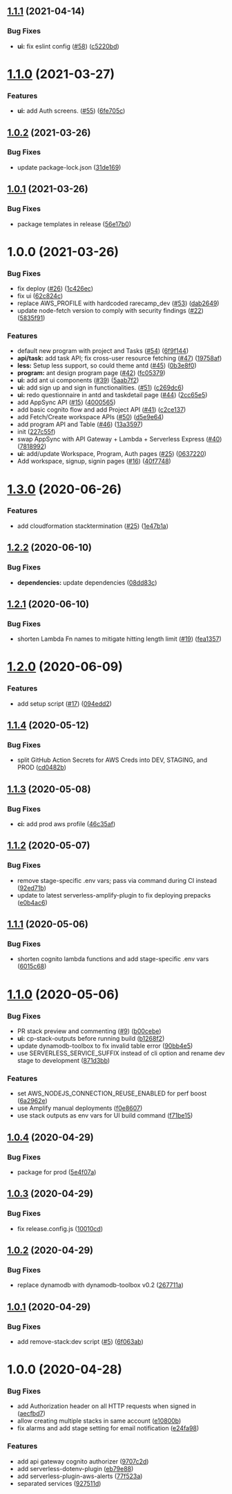 ## [1.1.1](https://github.com/RareCamp/RareCamp/compare/v1.1.0...v1.1.1) (2021-04-14)


### Bug Fixes

* **ui:** fix eslint config ([#58](https://github.com/RareCamp/RareCamp/issues/58)) ([c5220bd](https://github.com/RareCamp/RareCamp/commit/c5220bd95ad7f6d3e5e991a0716fb6596fb734ce))

# [1.1.0](https://github.com/RareCamp/RareCamp/compare/v1.0.2...v1.1.0) (2021-03-27)


### Features

* **ui:** add Auth screens. ([#55](https://github.com/RareCamp/RareCamp/issues/55)) ([6fe705c](https://github.com/RareCamp/RareCamp/commit/6fe705cdf0039764e5e5d1b5b636111dbb464672))

## [1.0.2](https://github.com/RareCamp/RareCamp/compare/v1.0.1...v1.0.2) (2021-03-26)


### Bug Fixes

* update package-lock.json ([31de169](https://github.com/RareCamp/RareCamp/commit/31de1696d29343b35785cfdf811f9305f81d4157))

## [1.0.1](https://github.com/RareCamp/RareCamp/compare/v1.0.0...v1.0.1) (2021-03-26)


### Bug Fixes

* package templates in release ([56e17b0](https://github.com/RareCamp/RareCamp/commit/56e17b0ddc87f32eea6c56ce090020917b43e752))

# 1.0.0 (2021-03-26)


### Bug Fixes

* fix deploy ([#26](https://github.com/RareCamp/RareCamp/issues/26)) ([1c426ec](https://github.com/RareCamp/RareCamp/commit/1c426ece6521b6fc41b03c65debc4be85bedd123))
* fix ui ([62c824c](https://github.com/RareCamp/RareCamp/commit/62c824c3b16688542be6b120551a58afd77ec1f1))
* replace AWS_PROFILE with hardcoded rarecamp_dev ([#53](https://github.com/RareCamp/RareCamp/issues/53)) ([dab2649](https://github.com/RareCamp/RareCamp/commit/dab26491fe1323fb35288080dd67d3b3875da67f))
* update node-fetch version to comply with security findings ([#22](https://github.com/RareCamp/RareCamp/issues/22)) ([5835f91](https://github.com/RareCamp/RareCamp/commit/5835f9190d46ea43edcbff4903e82c300d2dc720))


### Features

* default new program with project and Tasks ([#54](https://github.com/RareCamp/RareCamp/issues/54)) ([6f9f144](https://github.com/RareCamp/RareCamp/commit/6f9f144fefc23ae4e9337716555ec7b37939f2d8))
* **api/task:** add task API; fix cross-user resource fetching ([#47](https://github.com/RareCamp/RareCamp/issues/47)) ([19758af](https://github.com/RareCamp/RareCamp/commit/19758af57e9c43069200418e55a7c986174c8c6c))
* **less:** Setup less support, so could theme antd ([#45](https://github.com/RareCamp/RareCamp/issues/45)) ([0b3e8f0](https://github.com/RareCamp/RareCamp/commit/0b3e8f058f6654bee06e27589dc18444c8f43ce3))
* **program:** ant design program page ([#42](https://github.com/RareCamp/RareCamp/issues/42)) ([fc05379](https://github.com/RareCamp/RareCamp/commit/fc053792681a3a2b6c89f48a97ee3836c6abe0b2))
* **ui:** add ant ui components ([#39](https://github.com/RareCamp/RareCamp/issues/39)) ([5aab7f2](https://github.com/RareCamp/RareCamp/commit/5aab7f2f0fad29ee04fa1f24dffdeadffeecc217))
* **ui:** add sign up and sign in functionalities. ([#51](https://github.com/RareCamp/RareCamp/issues/51)) ([c269dc6](https://github.com/RareCamp/RareCamp/commit/c269dc68f154babf0d1f0c4de318383db3b89ddd))
* **ui:** redo questionnaire in antd and taskdetail page ([#44](https://github.com/RareCamp/RareCamp/issues/44)) ([2cc65e5](https://github.com/RareCamp/RareCamp/commit/2cc65e5e99bf35f501988fe5b044e0d66ec261ed))
* add AppSync API ([#15](https://github.com/RareCamp/RareCamp/issues/15)) ([4000565](https://github.com/RareCamp/RareCamp/commit/4000565078a557372c3f465186589b9dd787cada))
* add basic cognito flow and add Project API ([#41](https://github.com/RareCamp/RareCamp/issues/41)) ([c2ce137](https://github.com/RareCamp/RareCamp/commit/c2ce137b968435d2ce5566e80fb3e1297868b0ef))
* add Fetch/Create workspace APIs ([#50](https://github.com/RareCamp/RareCamp/issues/50)) ([d5e9e64](https://github.com/RareCamp/RareCamp/commit/d5e9e646720c4247088580062f10231089c08ee7))
* add program API and Table ([#46](https://github.com/RareCamp/RareCamp/issues/46)) ([13a3597](https://github.com/RareCamp/RareCamp/commit/13a35976b02aa3e359b7b6dd8a86df9dec5c362b))
* init ([227c55f](https://github.com/RareCamp/RareCamp/commit/227c55fc2f0ab9580ee63c0a04a6afd865b9aaa3))
* swap AppSync with API Gateway + Lambda + Serverless Express ([#40](https://github.com/RareCamp/RareCamp/issues/40)) ([7818992](https://github.com/RareCamp/RareCamp/commit/781899249c7067b74bfc2bbf1758f425e6ae0998))
* **ui:** add/update Workspace, Program, Auth pages ([#25](https://github.com/RareCamp/RareCamp/issues/25)) ([0637220](https://github.com/RareCamp/RareCamp/commit/0637220e4c83e6ab0cc45e92cb58ca8bd4b62b75))
* Add workspace, signup, signin pages ([#16](https://github.com/RareCamp/RareCamp/issues/16)) ([40f7748](https://github.com/RareCamp/RareCamp/commit/40f77487c785117369af21cab3b41ea59e570e6b))

# [1.3.0](https://github.com/wizeline/serverless-fullstack/compare/v1.2.2...v1.3.0) (2020-06-26)


### Features

* add cloudformation stacktermination ([#25](https://github.com/wizeline/serverless-fullstack/issues/25)) ([1e47b1a](https://github.com/wizeline/serverless-fullstack/commit/1e47b1a63e68c883f3c24fb49cad4d478f8472f9))

## [1.2.2](https://github.com/wizeline/serverless-fullstack/compare/v1.2.1...v1.2.2) (2020-06-10)


### Bug Fixes

* **dependencies:** update dependencies ([08dd83c](https://github.com/wizeline/serverless-fullstack/commit/08dd83c9d92ed092fe2ce71615bcaf585f5a0694))

## [1.2.1](https://github.com/wizeline/serverless-fullstack/compare/v1.2.0...v1.2.1) (2020-06-10)


### Bug Fixes

* shorten Lambda Fn names to mitigate hitting length limit ([#19](https://github.com/wizeline/serverless-fullstack/issues/19)) ([fea1357](https://github.com/wizeline/serverless-fullstack/commit/fea1357e933c429c96bc6e1364da37cfac95811b))

# [1.2.0](https://github.com/wizeline/serverless-fullstack/compare/v1.1.4...v1.2.0) (2020-06-09)


### Features

* add setup script ([#17](https://github.com/wizeline/serverless-fullstack/issues/17)) ([094edd2](https://github.com/wizeline/serverless-fullstack/commit/094edd2e2223546529a56c2facc1deea87bc5169))

## [1.1.4](https://github.com/wizeline/serverless-fullstack/compare/v1.1.3...v1.1.4) (2020-05-12)


### Bug Fixes

* split GitHub Action Secrets for AWS Creds into DEV, STAGING, and PROD ([cd0482b](https://github.com/wizeline/serverless-fullstack/commit/cd0482b54fbcb554774529f0280c66079f212d87))

## [1.1.3](https://github.com/wizeline/serverless-fullstack/compare/v1.1.2...v1.1.3) (2020-05-08)


### Bug Fixes

* **ci:** add prod aws profile ([46c35af](https://github.com/wizeline/serverless-fullstack/commit/46c35affb437ca0849f643bec958f9a84ed47b4c))

## [1.1.2](https://github.com/wizeline/serverless-fullstack/compare/v1.1.1...v1.1.2) (2020-05-07)


### Bug Fixes

* remove stage-specific .env vars; pass via command during CI instead ([92ed71b](https://github.com/wizeline/serverless-fullstack/commit/92ed71b116f77eb7d8dd828ca61b8c9326953fa2))
* update to latest serverless-amplify-plugin to fix deploying prepacks ([e0b4ac6](https://github.com/wizeline/serverless-fullstack/commit/e0b4ac6037f88a69fb5fb318db18df1bf6f71736))

## [1.1.1](https://github.com/wizeline/serverless-fullstack/compare/v1.1.0...v1.1.1) (2020-05-06)


### Bug Fixes

* shorten cognito lambda functions and add stage-specific .env vars ([6015c68](https://github.com/wizeline/serverless-fullstack/commit/6015c6823bfa1ec33911276a560e185507f9c563))

# [1.1.0](https://github.com/wizeline/serverless-fullstack/compare/v1.0.4...v1.1.0) (2020-05-06)


### Bug Fixes

* PR stack preview and commenting ([#9](https://github.com/wizeline/serverless-fullstack/issues/9)) ([b00cebe](https://github.com/wizeline/serverless-fullstack/commit/b00cebe879fd080ed2ef489e32aa97cc4f4b0aee))
* **ui:** cp-stack-outputs before running build ([b1268f2](https://github.com/wizeline/serverless-fullstack/commit/b1268f2e43335d2caa726914c3e4969d535f4973))
* update dynamodb-toolbox to fix invalid table error ([90bb4e5](https://github.com/wizeline/serverless-fullstack/commit/90bb4e5fd0089495fb95a8169b7b866aa0cc4fe6))
* use SERVERLESS_SERVICE_SUFFIX instead of cli option and rename dev stage to development ([871d3bb](https://github.com/wizeline/serverless-fullstack/commit/871d3bb575370bc3dd32ec3ed4952cb03079cfcd))


### Features

* set AWS_NODEJS_CONNECTION_REUSE_ENABLED for perf boost ([6a2962e](https://github.com/wizeline/serverless-fullstack/commit/6a2962e58c63433a4b6f56bbaeaa7731e4d74ea2))
* use Amplify manual deployments ([f0e8607](https://github.com/wizeline/serverless-fullstack/commit/f0e8607321f4bb8eda672af838c235decbab84fb))
* use stack outputs as env vars for UI build command ([f71be15](https://github.com/wizeline/serverless-fullstack/commit/f71be1508356eab4f3acb42cbcbd4ac883c76e26))

## [1.0.4](https://github.com/wizeline/serverless-nodejs-fullstack/compare/v1.0.3...v1.0.4) (2020-04-29)


### Bug Fixes

* package for prod ([5e4f07a](https://github.com/wizeline/serverless-nodejs-fullstack/commit/5e4f07a8fdc28b27638410d3b45b46c1ea90163e))

## [1.0.3](https://github.com/wizeline/serverless-nodejs-fullstack/compare/v1.0.2...v1.0.3) (2020-04-29)


### Bug Fixes

* fix release.config.js ([10010cd](https://github.com/wizeline/serverless-nodejs-fullstack/commit/10010cd90ceb05ca55b2294f993f1283bd680450))

## [1.0.2](https://github.com/wizeline/serverless-nodejs-fullstack/compare/v1.0.1...v1.0.2) (2020-04-29)


### Bug Fixes

* replace dynamodb with dynamodb-toolbox v0.2 ([267711a](https://github.com/wizeline/serverless-nodejs-fullstack/commit/267711a5c28eb1ebb4007d6e9c3b74140cc0c20f))

## [1.0.1](https://github.com/wizeline/serverless-nodejs-fullstack/compare/v1.0.0...v1.0.1) (2020-04-29)


### Bug Fixes

* add remove-stack:dev script ([#5](https://github.com/wizeline/serverless-nodejs-fullstack/issues/5)) ([6f063ab](https://github.com/wizeline/serverless-nodejs-fullstack/commit/6f063ab6afd86ec11e89b2ae7db740449c20dbcf))

# 1.0.0 (2020-04-28)


### Bug Fixes

* add Authorization header on all HTTP requests when signed in ([aecfbd7](https://github.com/wizeline/serverless-nodejs-fullstack/commit/aecfbd7a8aba1a971914f08df5172b0945108d98))
* allow creating multiple stacks in same account ([e10800b](https://github.com/wizeline/serverless-nodejs-fullstack/commit/e10800be92b1ac12c3da0651a1b3ad754a49a843))
* fix alarms and add stage setting for email notification ([e24fa98](https://github.com/wizeline/serverless-nodejs-fullstack/commit/e24fa98131c272d6119a59f88a28fb275fa49970))


### Features

* add api gateway cognito authorizer ([9707c2d](https://github.com/wizeline/serverless-nodejs-fullstack/commit/9707c2d90fbaceb5eb4d6957d940fe6a35670313))
* add serverless-dotenv-plugin ([eb79e88](https://github.com/wizeline/serverless-nodejs-fullstack/commit/eb79e8865386a1c61bda63a7e2a41f69ef2a60f7))
* add serverless-plugin-aws-alerts ([77f523a](https://github.com/wizeline/serverless-nodejs-fullstack/commit/77f523a78bfd3ad7e6a9d4ee69f17d813813756a))
* separated services ([927511d](https://github.com/wizeline/serverless-nodejs-fullstack/commit/927511dfeb1970f4f5962002a66e64347c1edfdd))
